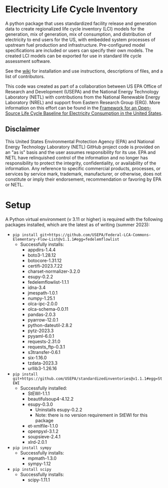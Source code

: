 # Electricity Life Cycle Inventory

A python package that uses standardized facility release and generation data to create regionalized life cycle inventory (LCI) models for the generation,
 mix of generation, mix of consumption, and distribution of electricity to end users for the US, with embedded system processes of upstream fuel production and infrastructure. Pre-configured model specifications are included or users can specify their own models. The created LCI models can be exported
 for use in standard life cycle assessment software.

See the [wiki](http://github.com/USEPA/ElectricityLCI/wiki) for installation and use instructions, descriptions of files, and a list of contributors.

This code was created as part of a collaboration between US EPA Office of Research and Development (USEPA) and the National Energy Technology Laboratory (NETL) with contributions from the National Renewable Energy Laboratory (NREL) and support from Eastern Research Group (ERG). More information on this effort can be found in the [Framework for an Open-Source Life Cycle Baseline for Electricity Consumption in the United States](https://netl.doe.gov/energy-analysis/details?id=4004).

## Disclaimer

This United States Environmental Protection Agency (EPA) and National Energy Technology Laboratory (NETL) GitHub project code is provided on an "as is" basis
and the user assumes responsibility for its use. EPA and NETL have relinquished control of the information and no longer
has responsibility to protect the integrity, confidentiality, or availability of the information.
Any reference to specific commercial products, processes, or services by service mark, trademark, manufacturer,
or otherwise, does not constitute or imply their endorsement, recommendation or favoring by EPA or NETL.

# Setup
A Python virtual environment (v 3.11 or higher) is required with the following packages installed, which are the latest as of writing (summer 2023):

+ `pip install git+https://github.com/USEPA/Federal-LCA-Commons-Elementary-Flow-List@v1.1.1#egg=fedelemflowlist`
    * Successfully installs:
        + appdirs-1.4.4
        + boto3-1.28.12
        + botocore-1.31.12
        + certifi-2023.7.22
        + charset-normalizer-3.2.0
        + esupy-0.2.2
        + fedelemflowlist-1.1.1
        + idna-3.4
        + jmespath-1.0.1
        + numpy-1.25.1
        + olca-ipc-2.0.0
        + olca-schema-0.0.11
        + pandas-2.0.3
        + pyarrow-12.0.1
        + python-dateutil-2.8.2
        + pytz-2023.3
        + pyyaml-6.0.1
        + requests-2.31.0
        + requests_ftp-0.3.1
        + s3transfer-0.6.1
        + six-1.16.0
        + tzdata-2023.3
        + urllib3-1.26.16
+ `pip install git+https://github.com/USEPA/standardizedinventories@v1.1.1#egg=St
EWI`
    * Successfully installed:
        + StEWI-1.1.1
        + beautifulsoup4-4.12.2
        + esupy-0.3.0
            - Uninstalls esupy-0.2.2
            - Note: there is no version requirement in StEWI for this package
        + et-xmlfile-1.1.0
        + openpyxl-3.1.2
        + soupsieve-2.4.1
        + xlrd-2.0.1
+ `pip install sympy`
    * Successfully installs:
        + mpmath-1.3.0
        + sympy-1.12
+ `pip install scipy`
    * Successfully installs:
        + scipy-1.11.1
